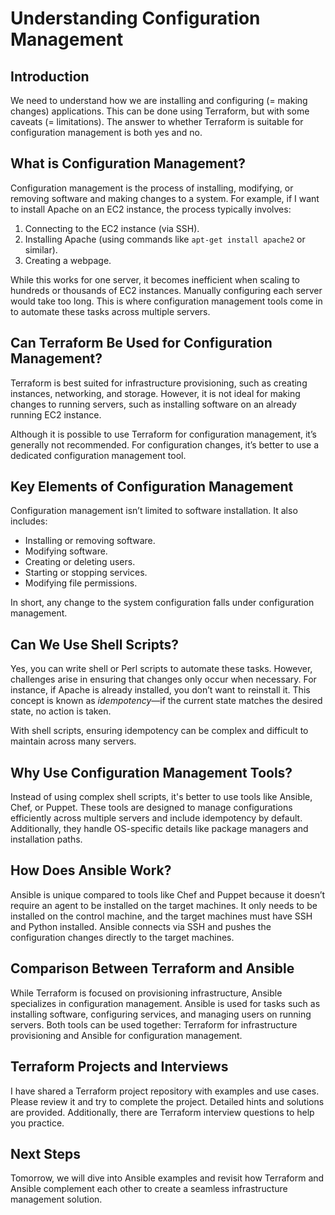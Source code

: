 # Understanding Configuration Management

## Introduction
We need to understand how we are installing and configuring (= making changes) applications. This can be done using Terraform, but with some caveats (= limitations). The answer to whether Terraform is suitable for configuration management is both yes and no.

## What is Configuration Management?
Configuration management is the process of installing, modifying, or removing software and making changes to a system. For example, if I want to install Apache on an EC2 instance, the process typically involves:

1. Connecting to the EC2 instance (via SSH).
2. Installing Apache (using commands like `apt-get install apache2` or similar).
3. Creating a webpage.

While this works for one server, it becomes inefficient when scaling to hundreds or thousands of EC2 instances. Manually configuring each server would take too long. This is where configuration management tools come in to automate these tasks across multiple servers.

## Can Terraform Be Used for Configuration Management?
Terraform is best suited for infrastructure provisioning, such as creating instances, networking, and storage. However, it is not ideal for making changes to running servers, such as installing software on an already running EC2 instance. 

Although it is possible to use Terraform for configuration management, it’s generally not recommended. For configuration changes, it’s better to use a dedicated configuration management tool.

## Key Elements of Configuration Management
Configuration management isn’t limited to software installation. It also includes:

- Installing or removing software.
- Modifying software.
- Creating or deleting users.
- Starting or stopping services.
- Modifying file permissions.

In short, any change to the system configuration falls under configuration management.

## Can We Use Shell Scripts?
Yes, you can write shell or Perl scripts to automate these tasks. However, challenges arise in ensuring that changes only occur when necessary. For instance, if Apache is already installed, you don’t want to reinstall it. This concept is known as *idempotency*—if the current state matches the desired state, no action is taken. 

With shell scripts, ensuring idempotency can be complex and difficult to maintain across many servers.

## Why Use Configuration Management Tools?
Instead of using complex shell scripts, it's better to use tools like Ansible, Chef, or Puppet. These tools are designed to manage configurations efficiently across multiple servers and include idempotency by default. Additionally, they handle OS-specific details like package managers and installation paths.

## How Does Ansible Work?
Ansible is unique compared to tools like Chef and Puppet because it doesn’t require an agent to be installed on the target machines. It only needs to be installed on the control machine, and the target machines must have SSH and Python installed. Ansible connects via SSH and pushes the configuration changes directly to the target machines.

## Comparison Between Terraform and Ansible
While Terraform is focused on provisioning infrastructure, Ansible specializes in configuration management. Ansible is used for tasks such as installing software, configuring services, and managing users on running servers. Both tools can be used together: Terraform for infrastructure provisioning and Ansible for configuration management.

## Terraform Projects and Interviews
I have shared a Terraform project repository with examples and use cases. Please review it and try to complete the project. Detailed hints and solutions are provided. Additionally, there are Terraform interview questions to help you practice.

## Next Steps
Tomorrow, we will dive into Ansible examples and revisit how Terraform and Ansible complement each other to create a seamless infrastructure management solution.
